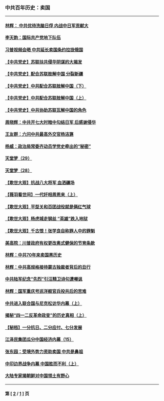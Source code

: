 ### 中共百年历史：卖国
---
#### [林辉： 中共优待洗脑日俘 内战中日军贡献大](../../pages/nf1176117/n13624644.md?06150430) 
#### [李天韵：国际共产党地下队伍](../../pages/nf1176117/n13611808.md?06150430) 
#### [习普视频会晤 中共延长卖国条约拉拢俄国](../../pages/nf1176117/n13060971.md?06150430) 
#### [【中共党史】苏联扶共侵华阴谋的大揭发](../../pages/nf1176117/n13056050.md?06150430) 
#### [【中共党史】配合苏联肢解中国 分裂新疆](../../pages/nf1176117/n13040700.md?06150430) 
#### [【中共党史】中共配合苏联肢解中国（下）](../../pages/nf1176117/n13035660.md?06150430) 
#### [【中共党史】中共配合苏联肢解中国（上）](../../pages/nf1176117/n13030262.md?06150430) 
#### [【中共党史】中共协助苏联瓦解中国的角色](../../pages/nf1176117/n13018109.md?06150430) 
#### [周晓辉：中共开七大时暗中勾结日军 后感谢侵华](../../pages/nf1176117/n12921960.md?06150430) 
#### [王友群：六问中共最高外交官杨洁篪](../../pages/nf1176117/n12836495.md?06150430) 
#### [杨威：政治局常委齐动员学党史牵出的“秘密”](../../pages/nf1176117/n12764642.md?06150430) 
#### [天堂梦（29）](../../pages/nf1176117/n12408465.md?06150430) 
#### [天堂梦（28）](../../pages/nf1176117/n12408309.md?06150430) 
#### [【欺世大观】抗战八大将军 血洒疆场](../../pages/nf1176117/n12357044.md?06150430) 
#### [【薇羽看世间】一代奸相周恩来（上）](../../pages/nf1176117/n12401109.md?06150430) 
#### [【欺世大观】平型关和百团战役就是俩红气球](../../pages/nf1176117/n12359157.md?06150430) 
#### [【欺世大观】杨虎城走钢丝 “英雄”跌入地狱](../../pages/nf1176117/n12358840.md?06150430) 
#### [【欺世大观】千古恨！张学良自称罪人中的罪魁](../../pages/nf1176117/n12358629.md?06150430) 
#### [美高院：川普政府有权更改奥式健保的节育条款](../../pages/nf1176117/n12242171.md?06150430) 
#### [林辉：中共70年来卖国黑历史](../../pages/nf1176117/n11552181.md?06150430) 
#### [林辉：中共高规格接待蒙古独裁者背后的丑行](../../pages/nf1176117/n11225005.md?06150430) 
#### [中共陆军纪念“先烈”引汪精卫诗句遭嘲讽](../../pages/nf1176117/n11153345.md?06150430) 
#### [林辉：国军重庆号巡洋舰官兵投共后的苦难](../../pages/nf1176117/n10997801.md?06150430) 
#### [中共进入联合国与尼克松访华内幕（上）](../../pages/nf1176117/n10138788.md?06150430) 
#### [揭秘“四一二反革命政变”的历史真相（上）](../../pages/nf1176117/n9996650.md?06150430) 
#### [【秘档】一分抗日、二分应付、七分发展](../../pages/nf1176117/n9331484.md?06150430) 
#### [江泽民集团瓜分中国经济内幕（15）](../../pages/nf1176117/n9268584.md?06150430) 
#### [张东园：受境外势力资助卖国 中共是鼻祖](../../pages/nf1176117/n9272480.md?06150430) 
#### [中印边界战争内幕 中国胜而不利（上）](../../pages/nf1176117/n9252458.md?06150430) 
#### [大陆专家揭朝鲜对中国领土有野心](../../pages/nf1176117/n9074056.md?06150430) 

---
#### 第 [ [2](./2.md?06150430) / [1](./1.md?06150430) ] 页
